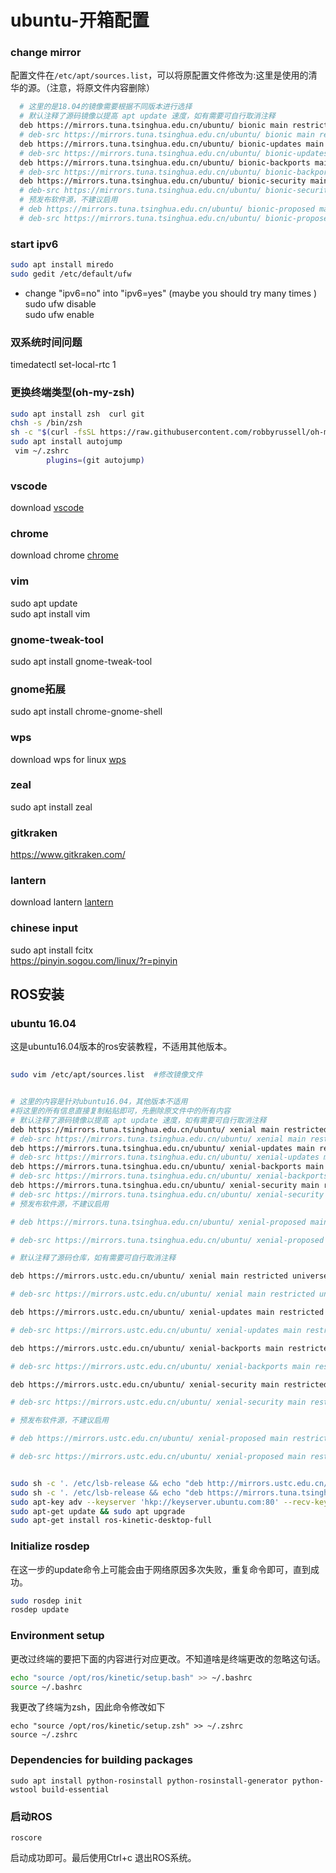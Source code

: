# ubuntu-开箱配置


### change mirror
配置文件在`/etc/apt/sources.list`，可以将原配置文件修改为:这里是使用的清华的源。（注意，将原文件内容删除）

```Bash
  # 这里的是18.04的镜像需要根据不同版本进行选择
  # 默认注释了源码镜像以提高 apt update 速度，如有需要可自行取消注释
  deb https://mirrors.tuna.tsinghua.edu.cn/ubuntu/ bionic main restricted universe multiverse
  # deb-src https://mirrors.tuna.tsinghua.edu.cn/ubuntu/ bionic main restricted universe multiverse
  deb https://mirrors.tuna.tsinghua.edu.cn/ubuntu/ bionic-updates main restricted universe multiverse
  # deb-src https://mirrors.tuna.tsinghua.edu.cn/ubuntu/ bionic-updates main restricted universe multiverse
  deb https://mirrors.tuna.tsinghua.edu.cn/ubuntu/ bionic-backports main restricted universe multiverse
  # deb-src https://mirrors.tuna.tsinghua.edu.cn/ubuntu/ bionic-backports main restricted universe multiverse
  deb https://mirrors.tuna.tsinghua.edu.cn/ubuntu/ bionic-security main restricted universe multiverse
  # deb-src https://mirrors.tuna.tsinghua.edu.cn/ubuntu/ bionic-security main restricted universe multiverse
  # 预发布软件源，不建议启用
  # deb https://mirrors.tuna.tsinghua.edu.cn/ubuntu/ bionic-proposed main restricted universe multiverse
  # deb-src https://mirrors.tuna.tsinghua.edu.cn/ubuntu/ bionic-proposed main restricted universe multiverse
```
### start ipv6

```Bash
sudo apt install miredo    
sudo gedit /etc/default/ufw   
```

* change "ipv6=no" into "ipv6=yes" (maybe you should try many times )    
sudo ufw disable     
sudo ufw enable    
### 双系统时间问题
timedatectl set-local-rtc 1   
### 更换终端类型(oh-my-zsh)

```Bash
sudo apt install zsh  curl git
chsh -s /bin/zsh  
sh -c "$(curl -fsSL https://raw.githubusercontent.com/robbyrussell/oh-my-zsh/master/tools/install.sh)"    
sudo apt install autojump
 vim ~/.zshrc
        plugins=(git autojump)
```

### vscode

download [vscode](https://code.visualstudio.com/)

### chrome
download chrome [chrome](https://www.chrome64bit.com/index.php/google-chrome-64-bit-for-linux "chrome")     
### vim
sudo apt update    
sudo apt install vim    
### gnome-tweak-tool
sudo apt install gnome-tweak-tool     
### gnome拓展
sudo apt install chrome-gnome-shell
### wps
download wps for linux [wps](http://community.wps.cn/download/ "wps_for_linux")   
### zeal
sudo apt install zeal     
### gitkraken
https://www.gitkraken.com/
### lantern
download lantern [lantern](https://github.com/HarryPotterJackson/lantern "lantern for linux")    
### chinese input
sudo apt install fcitx     
https://pinyin.sogou.com/linux/?r=pinyin       

## ROS安装

### ubuntu 16.04

这是ubuntu16.04版本的ros安装教程，不适用其他版本。

```Bash
 
sudo vim /etc/apt/sources.list  #修改镜像文件
```
```Bash

# 这里的内容是针对ubuntu16.04，其他版本不适用
#将这里的所有信息直接复制粘贴即可，先删除原文件中的所有内容
# 默认注释了源码镜像以提高 apt update 速度，如有需要可自行取消注释
deb https://mirrors.tuna.tsinghua.edu.cn/ubuntu/ xenial main restricted universe multiverse
# deb-src https://mirrors.tuna.tsinghua.edu.cn/ubuntu/ xenial main restricted universe multiverse
deb https://mirrors.tuna.tsinghua.edu.cn/ubuntu/ xenial-updates main restricted universe multiverse
# deb-src https://mirrors.tuna.tsinghua.edu.cn/ubuntu/ xenial-updates main restricted universe multiverse
deb https://mirrors.tuna.tsinghua.edu.cn/ubuntu/ xenial-backports main restricted universe multiverse
# deb-src https://mirrors.tuna.tsinghua.edu.cn/ubuntu/ xenial-backports main restricted universe multiverse
deb https://mirrors.tuna.tsinghua.edu.cn/ubuntu/ xenial-security main restricted universe multiverse
# deb-src https://mirrors.tuna.tsinghua.edu.cn/ubuntu/ xenial-security main restricted universe multiverse
# 预发布软件源，不建议启用

# deb https://mirrors.tuna.tsinghua.edu.cn/ubuntu/ xenial-proposed main restricted universe multiverse

# deb-src https://mirrors.tuna.tsinghua.edu.cn/ubuntu/ xenial-proposed main restricted universe multiverse

# 默认注释了源码仓库，如有需要可自行取消注释

deb https://mirrors.ustc.edu.cn/ubuntu/ xenial main restricted universe multiverse

# deb-src https://mirrors.ustc.edu.cn/ubuntu/ xenial main restricted universe multiverse

deb https://mirrors.ustc.edu.cn/ubuntu/ xenial-updates main restricted universe multiverse

# deb-src https://mirrors.ustc.edu.cn/ubuntu/ xenial-updates main restricted universe multiverse

deb https://mirrors.ustc.edu.cn/ubuntu/ xenial-backports main restricted universe multiverse

# deb-src https://mirrors.ustc.edu.cn/ubuntu/ xenial-backports main restricted universe multiverse

deb https://mirrors.ustc.edu.cn/ubuntu/ xenial-security main restricted universe multiverse

# deb-src https://mirrors.ustc.edu.cn/ubuntu/ xenial-security main restricted universe multiverse

# 预发布软件源，不建议启用

# deb https://mirrors.ustc.edu.cn/ubuntu/ xenial-proposed main restricted universe multiverse

# deb-src https://mirrors.ustc.edu.cn/ubuntu/ xenial-proposed main restricted universe multiverse
```



```bash

sudo sh -c '. /etc/lsb-release && echo "deb http://mirrors.ustc.edu.cn/ros/ubuntu/ $DISTRIB_CODENAME main" > /etc/apt/sources.list.d/ros-latest.list'    
sudo sh -c '. /etc/lsb-release && echo "deb https://mirrors.tuna.tsinghua.edu.cn/ros/ubuntu/ $DISTRIB_CODENAME main" >> /etc/apt/sources.list.d/ros-latest.list'    
sudo apt-key adv --keyserver 'hkp://keyserver.ubuntu.com:80' --recv-key C1CF6E31E6BADE8868B172B4F42ED6FBAB17C654    
sudo apt-get update && sudo apt upgrade    
sudo apt-get install ros-kinetic-desktop-full    
```
### Initialize rosdep
在这一步的update命令上可能会由于网络原因多次失败，重复命令即可，直到成功。
```Bash
sudo rosdep init    
rosdep update
```
### Environment setup
更改过终端的要把下面的内容进行对应更改。不知道啥是终端更改的忽略这句话。
```Bash
echo "source /opt/ros/kinetic/setup.bash" >> ~/.bashrc
source ~/.bashrc
```
我更改了终端为zsh，因此命令修改如下
```
echo "source /opt/ros/kinetic/setup.zsh" >> ~/.zshrc
source ~/.zshrc
```
### Dependencies for building packages
```
sudo apt install python-rosinstall python-rosinstall-generator python-wstool build-essential
```
### 启动ROS
```
roscore
```
启动成功即可。最后使用Ctrl+c 退出ROS系统。

